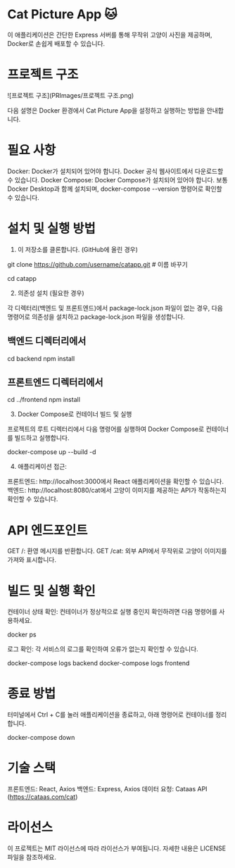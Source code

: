 # Cat Picture App 🐱

이 애플리케이션은 간단한 Express 서버를 통해 무작위 고양이 사진을 제공하며, Docker로 손쉽게 배포할 수 있습니다.

# 프로젝트 구조
![프로젝트 구조](PRImages/프로젝트 구조.png)


다음 설명은 Docker 환경에서 Cat Picture App을 설정하고 실행하는 방법을 안내합니다.

# 필요 사항

Docker: Docker가 설치되어 있어야 합니다. Docker 공식 웹사이트에서 다운로드할 수 있습니다.
Docker Compose: Docker Compose가 설치되어 있어야 합니다. 보통 Docker Desktop과 함께 설치되며, docker-compose --version 명령어로 확인할 수 있습니다.

# 설치 및 실행 방법

1. 이 저장소를 클론합니다. (GitHub에 올린 경우)

git clone https://github.com/username/catapp.git # 이름 바꾸기

cd catapp

2. 의존성 설치 (필요한 경우)

각 디렉터리(백엔드 및 프론트엔드)에서 package-lock.json 파일이 없는 경우, 다음 명령어로 의존성을 설치하고 package-lock.json 파일을 생성합니다.

## 백엔드 디렉터리에서
cd backend
npm install

## 프론트엔드 디렉터리에서
cd ../frontend
npm install

3. Docker Compose로 컨테이너 빌드 및 실행

프로젝트의 루트 디렉터리에서 다음 명령어를 실행하여 Docker Compose로 컨테이너를 빌드하고 실행합니다.

docker-compose up --build -d

4. 애플리케이션 접근:

프론트엔드: http://localhost:3000에서 React 애플리케이션을 확인할 수 있습니다.
백엔드: http://localhost:8080/cat에서 고양이 이미지를 제공하는 API가 작동하는지 확인할 수 있습니다.

# API 엔드포인트

GET /: 환영 메시지를 반환합니다.
GET /cat: 외부 API에서 무작위로 고양이 이미지를 가져와 표시합니다.

# 빌드 및 실행 확인

컨테이너 상태 확인: 컨테이너가 정상적으로 실행 중인지 확인하려면 다음 명령어를 사용하세요.

docker ps

로그 확인: 각 서비스의 로그를 확인하여 오류가 없는지 확인할 수 있습니다.

docker-compose logs backend
docker-compose logs frontend

# 종료 방법

터미널에서 Ctrl + C를 눌러 애플리케이션을 종료하고, 아래 명령어로 컨테이너를 정리합니다.

docker-compose down

# 기술 스택

프론트엔드: React, Axios
백엔드: Express, Axios
데이터 요청: Cataas API (https://cataas.com/cat)

# 라이선스

이 프로젝트는 MIT 라이선스에 따라 라이선스가 부여됩니다. 자세한 내용은 LICENSE 파일을 참조하세요.
